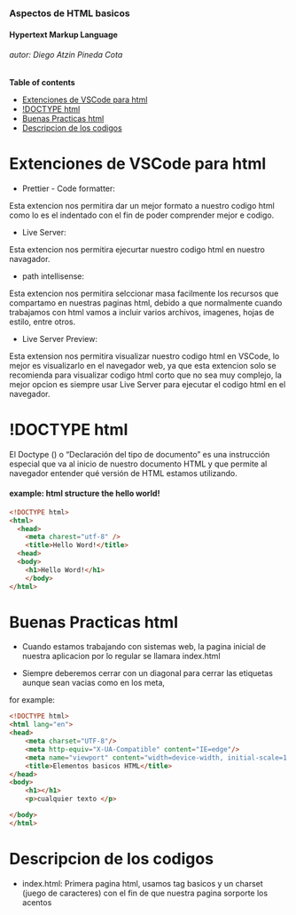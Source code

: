 ### Aspectos de HTML basicos 
#### Hypertext Markup Language
###### autor: Diego Atzin Pineda Cota

**Table of contents**


- [Extenciones de VSCode para html](https://github.com/smars1/Re-Start/edit/main/Html5/Readme.md#extenciones-de-vscode-para-html)
- [!DOCTYPE html](https://github.com/smars1/Re-Start/edit/main/Html5/Readme.md#doctype-html)
- [Buenas Practicas html](https://github.com/smars1/Re-Start/edit/main/Html5/Readme.md#buenas-practicas-html)
- [Descripcion de los codigos](https://github.com/smars1/Re-Start/edit/main/Html5/Readme.md#descripcion-de-los-codigos)

# Extenciones de VSCode para html 

- Prettier - Code formatter:

Esta extencion nos permitira dar un mejor formato a nuestro codigo html como lo es el indentado con 
el fin de poder comprender mejor e codigo.

- Live Server:

Esta extencion nos permitira ejecurtar nuestro codigo html en nuestro navagador.

- path intellisense:

Esta extencion nos permitira selccionar masa facilmente los recursos que compartamo en nuestras paginas html, debido a que normalmente cuando trabajamos con html vamos a incluir varios archivos, imagenes, hojas de estilo, entre otros.

- Live Server Preview: 

Esta extension nos permitira visualizar nuestro codigo html en VSCode, lo mejor es visualizarlo en el navegador web, ya que esta extencion solo se recomienda para visualizar codigo html corto que no sea muy complejo, la mejor opcion es siempre usar Live Server para ejecutar el codigo html en el navegador.



# !DOCTYPE html


El Doctype (<!DOCTYPE html>) o “Declaración del tipo de documento” es una instrucción especial que va al inicio de nuestro documento HTML y que permite al navegador entender qué versión de HTML estamos utilizando.

#### example: html structure the hello world!

```html
<!DOCTYPE html>
<html>
  <head>
    <meta charest="utf-8" />
    <title>Hello Word!</title>
  <head>
  <body>
    <h1>Hello Word!</h1>
    </body>
</html>
```
    
# Buenas Practicas html

- Cuando estamos trabajando con sistemas web, la pagina inicial de nuestra aplicacion por lo regular se llamara index.html

- Siempre deberemos cerrar con un diagonal para cerrar las etiquetas aunque sean vacias como en los meta,

for example:

``` html
<!DOCTYPE html>
<html lang="en">
<head>
    <meta charset="UTF-8"/>
    <meta http-equiv="X-UA-Compatible" content="IE=edge"/>
    <meta name="viewport" content="width=device-width, initial-scale=1.0"/>
    <title>Elementos basicos HTML</title>
</head>
<body>
    <h1></h1>
    <p>cualquier texto </p>

</body>
</html>
```

# Descripcion de los codigos

- index.html:
Primera pagina html, usamos tag basicos y un charset (juego de caracteres) con el fin de que nuestra pagina sorporte los acentos

